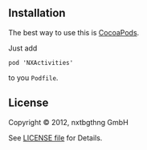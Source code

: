 ## Installation

The best way to use this is [CocoaPods](https://github.com/CocoaPods).

Just add

    pod 'NXActivities'

to you `Podfile`.

## License 

Copyright © 2012, nxtbgthng GmbH

See [LICENSE file](LICENSE) for Details.
